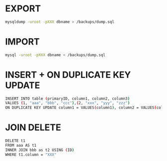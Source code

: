 # EXPORT
```sh
mysqldump -uroot -pXXX dbname > /backups/dump.sql
```

# IMPORT
```sh
mysql -uroot -pXXX dbname < /backups/dump.sql
```

# INSERT + ON DUPLICATE KEY UPDATE
```sh
INSERT INTO table (primaryID, column1, column2, column3)
VALUES (1, "aaa", "bbb", "ccc"),(2, "xxx", "yyy", "zzz")
ON DUPLICATE KEY UPDATE column1 = VALUES(column1), column2 = VALUES(column2)
```

# JOIN DELETE
```sh
DELETE t1
FROM aaa AS t1
INNER JOIN bbb as t2 USING (ID)
WHERE t1.column = "XXX"
```

